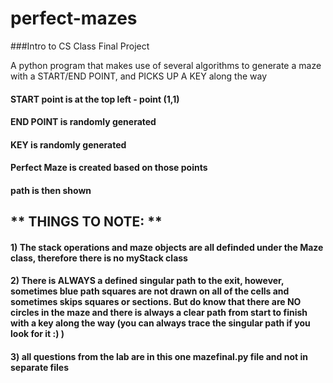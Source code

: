# perfect-mazes 
###Intro to CS Class Final Project

A python program that makes use of several algorithms to generate a maze with a START/END POINT, and PICKS UP A KEY along the way

#### START point is at the top left - point (1,1)
#### END POINT is randomly generated
#### KEY is randomly generated

#### Perfect Maze is created based on those points
#### path is then shown 


## ** THINGS TO NOTE: ** 

#### 1) The stack operations and maze objects are all definded under the Maze class, therefore there is no myStack class
#### 2) There is ALWAYS a defined singular path to the exit, however, sometimes blue path squares are not drawn on all of the cells and sometimes skips squares or sections. But do know that there are NO circles in the maze and there is always a clear path from start to finish with a key along the way (you can always trace the singular path if you look for it :) )
#### 3) all questions from the lab are in this one mazefinal.py file and not in separate files
